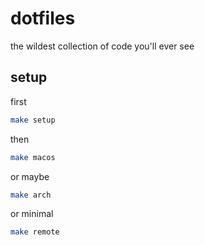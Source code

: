 # dotfiles

the wildest collection of code you'll ever see

## setup
first

```bash
make setup
```

then

```bash
make macos
```

or maybe

```bash
make arch
```

or minimal

```bash
make remote
```
